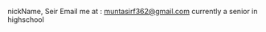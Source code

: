 nickName, Seir
Email me at : muntasirf362@gmail.com
currently a senior in highschool

<!---
MunFahim/MunFahim is a ✨ special ✨ repository because its `README.md` (this file) appears on your GitHub profile.
You can click the Preview link to take a look at your changes.
--->

